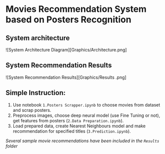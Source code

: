 # Movies Recommendation System based on Posters Recognition

## System architecture

![System Architecture Diagram][Graphics/Architecture.png]

## System Recommendation Results

![System Recommendation Results][Graphics/Results .png]

## Simple Instruction:

1. Use notebook `1.Posters Scrapper.ipynb` to choose movies from dataset and scrap posters.
2. Preprocess images, choose deep neural model (use Fine Tuning or not), get features from posters (`2.Data Preparation.ipynb`).
3. Load prepared data, create Nearest Neighbours model and make recommendation for specified titles (`3.Prediction.ipynb`).

*Several sample movie recommendations have been included in the `Results` folder*